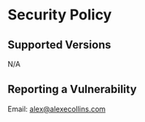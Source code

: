 # Security Policy

## Supported Versions

N/A

## Reporting a Vulnerability

Email: alex@alexecollins.com